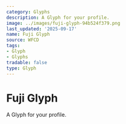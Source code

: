 ```yaml
---
category: Glyphs
description: A Glyph for your profile.
image: ../images/fuji-glyph-94b524f379.png
last_updated: '2025-09-17'
name: Fuji Glyph
source: WFCD
tags:
- Glyph
- Glyphs
tradable: false
type: Glyph
---
```


# Fuji Glyph

A Glyph for your profile.

